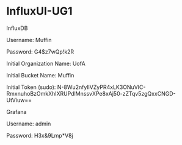 # InfluxUI-UG1

InfluxDB

Username: Muffin

Password: G4$z7wQp!k2R

Initial Organization Name: UofA

Initial Bucket Name: Muffin

Initial Token (sudo): N-8Wu2nfylIVZyPR4xLK3ONuVIC-RmxnuhoBzOmkXhIXRUPdlMnssvXPe8xAj50-zZTqv5zgQxxCNGD-UtViuw==


Grafana

Username: admin

Password: H3x&9Lmp*V8j
